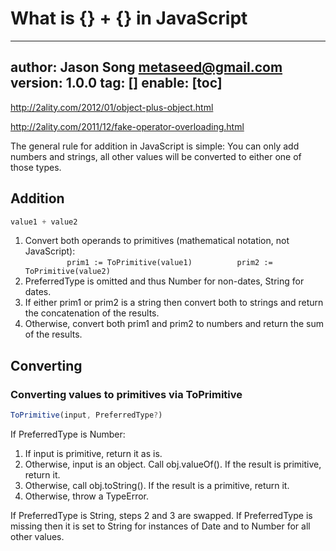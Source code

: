# What is {} + {} in JavaScript
---
author: Jason Song <metaseed@gmail.com>
version: 1.0.0
tag: []
enable: [toc]
---

http://2ality.com/2012/01/object-plus-object.html

http://2ality.com/2011/12/fake-operator-overloading.html

The general rule for addition in JavaScript is simple: You can only add numbers and strings, all other values will be converted to either one of those types.

## Addition
```js
value1 + value2
```
1. Convert both operands to primitives (mathematical notation, not JavaScript):    
       ```
       prim1 := ToPrimitive(value1)   
       prim2 := ToPrimitive(value2)
       ```
1. PreferredType is omitted and thus Number for non-dates, String for dates.
1. If either prim1 or prim2 is a string then convert both to strings and return the concatenation of the results.
1. Otherwise, convert both prim1 and prim2 to numbers and return the sum of the results.

## Converting

### Converting values to primitives via ToPrimitive
```js
ToPrimitive(input, PreferredType?)
```

If PreferredType is Number:
1. If input is primitive, return it as is.
1. Otherwise, input is an object. Call obj.valueOf(). If the result is primitive, return it.
1. Otherwise, call obj.toString(). If the result is a primitive, return it.
1. Otherwise, throw a TypeError.

If PreferredType is String, steps 2 and 3 are swapped. If PreferredType is missing then it is set to String for instances of Date and to Number for all other values.



